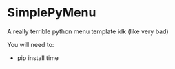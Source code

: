 # SimplePyMenu
A really terrible python menu template idk (like very bad)

You will need to:
- pip install time
